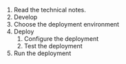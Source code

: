 1. Read the technical notes.
3. Develop
4. Choose the deployment environment
4. Deploy
   1. Configure the deployment
   2. Test the deployment
5. Run the deployment